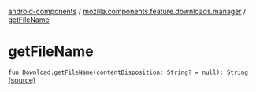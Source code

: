 [android-components](../index.md) / [mozilla.components.feature.downloads.manager](index.md) / [getFileName](./get-file-name.md)

# getFileName

`fun `[`Download`](../mozilla.components.browser.session/-download/index.md)`.getFileName(contentDisposition: `[`String`](https://kotlinlang.org/api/latest/jvm/stdlib/kotlin/-string/index.html)`? = null): `[`String`](https://kotlinlang.org/api/latest/jvm/stdlib/kotlin/-string/index.html) [(source)](https://github.com/mozilla-mobile/android-components/blob/master/components/feature/downloads/src/main/java/mozilla/components/feature/downloads/manager/DownloadManager.kt#L46)